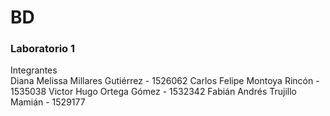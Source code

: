 # BD
### Laboratorio 1
Integrantes  
Diana Melissa Millares Gutiérrez - 1526062
Carlos Felipe Montoya Rincón - 1535038
Victor Hugo Ortega Gómez - 1532342
Fabián Andrés Trujillo Mamián - 1529177
